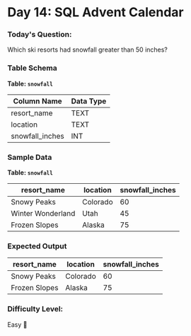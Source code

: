 # Day 14: SQL Advent Calendar

### Today's Question:
Which ski resorts had snowfall greater than 50 inches?

### Table Schema

**Table: `snowfall`**

| Column Name  | Data Type |
|--------------|-----------|
| resort_name  | TEXT      |
| location     | TEXT      |
| snowfall_inches | INT       |

### Sample Data

**Table: `snowfall`**

| resort_name      | location  | snowfall_inches |
|-----------------|-----------|------------------|
| Snowy Peaks      | Colorado  | 60               |
| Winter Wonderland | Utah      | 45               |
| Frozen Slopes    | Alaska    | 75               |

### Expected Output

| resort_name      | location  | snowfall_inches |
|-----------------|-----------|------------------|
| Snowy Peaks      | Colorado  | 60               |
| Frozen Slopes    | Alaska    | 75               |

### Difficulty Level:
Easy 🎄
